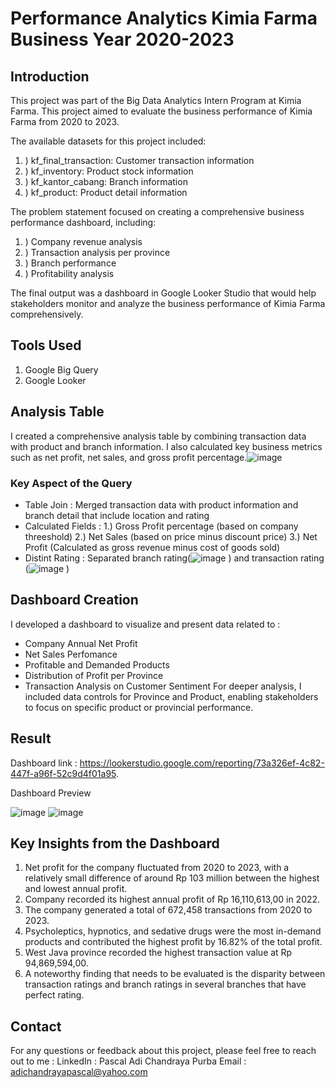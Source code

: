 # Performance Analytics Kimia Farma Business Year 2020-2023
## Introduction
This project was part of the Big Data Analytics Intern Program at Kimia Farma. This project aimed to evaluate the business performance of Kimia Farma from 2020 to 2023.

The available datasets for this project included:

1. ) kf_final_transaction: Customer transaction information
2. ) kf_inventory: Product stock information
3. ) kf_kantor_cabang: Branch information
4. ) kf_product: Product detail information

   
The problem statement focused on creating a comprehensive business performance dashboard, including:

1. ) Company revenue analysis
2. ) Transaction analysis per province
3. ) Branch performance 
4. ) Profitability analysis

   
The final output was a dashboard in Google Looker Studio that would help stakeholders monitor and analyze the business performance of Kimia Farma comprehensively.

## Tools Used
1. Google Big Query
2. Google Looker

## Analysis Table

I created a comprehensive analysis table by combining transaction data with product and branch information. I also calculated key business metrics such as net profit, net sales, and gross profit percentage.![image](https://github.com/user-attachments/assets/fd464978-6e8a-45a8-ac52-6f52d119b984)
  ### Key Aspect of the Query
  - Table Join : Merged transaction data with product information and branch detail that include location and rating
  - Calculated Fields : 1.) Gross Profit percentage (based on company threeshold) 2.) Net Sales (based on price minus discount price) 3.) Net Profit (Calculated as gross revenue minus cost of goods sold)
  - Distint Rating : Separated branch rating(![image](https://github.com/user-attachments/assets/e058f293-544c-45aa-82c3-66090faf1f78)
) and transaction rating (![image](https://github.com/user-attachments/assets/238cffb6-8cc1-45c3-bb35-0576e1b9b1b8)
)
## Dashboard Creation
I developed a dashboard to visualize and present data related to :
- Company Annual Net Profit
- Net Sales Perfomance
- Profitable and Demanded Products
- Distribution of Profit per Province
- Transaction Analysis on Customer Sentiment
For deeper analysis, I included data controls for Province and Product, enabling stakeholders to focus on specific product or provincial performance.
## Result
Dashboard link : https://lookerstudio.google.com/reporting/73a326ef-4c82-447f-a96f-52c9d4f01a95.

Dashboard Preview

![image](https://github.com/user-attachments/assets/b5728ffe-0a9d-42cf-be09-e5bec8ac6d8e)
![image](https://github.com/user-attachments/assets/4235517d-2e83-44cf-abde-68e2daa0c5cc)

## Key Insights from the Dashboard
1.  Net profit for the company fluctuated from 2020 to 2023, with a relatively small difference of around Rp 103 million between the highest and lowest annual profit.
2.  Company recorded its highest annual profit of Rp 16,110,613,00 in 2022.
3.  The company generated a total of 672,458 transactions from 2020 to 2023.
4.  Psycholeptics, hypnotics, and sedative drugs were the most in-demand products and contributed the highest profit by 16.82% of the total profit.
5.  West Java province recorded the highest transaction value at Rp 94,869,594,00.
6.  A noteworthy finding that needs to be evaluated is the disparity between transaction ratings and branch ratings in several branches that have perfect rating.

## Contact
For any questions or feedback about this project, please feel free to reach out to me :
LinkedIn : Pascal Adi Chandraya Purba
Email : adichandrayapascal@yahoo.com



